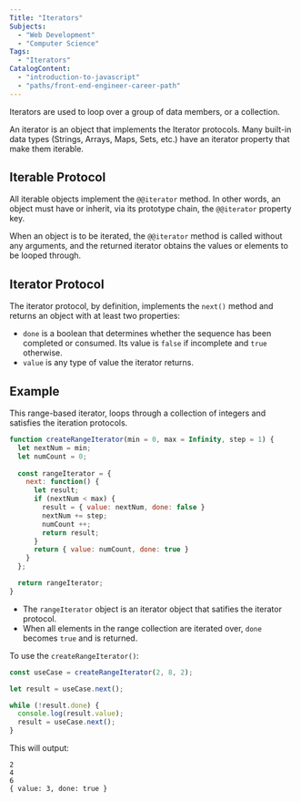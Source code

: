 ```yaml
---
Title: "Iterators" 
Subjects: 
  - "Web Development"
  - "Computer Science"
Tags:
  - "Iterators"
CatalogContent: 
  - "introduction-to-javascript"
  - "paths/front-end-engineer-career-path"
---
```


Iterators are used to loop over a group of data members, or a collection. 

An iterator is an object that implements the Iterator protocols. Many built-in data types (Strings, Arrays, Maps, Sets, etc.) have an iterator property that make them iterable.

## Iterable Protocol

All iterable objects implement the `@@iterator` method. In other words, an object must have or inherit, via its prototype chain, the `@@iterator` property key.

When an object is to be iterated, the `@@iterator` method is called without any arguments, and the returned iterator obtains the values or elements to be looped through.

## Iterator Protocol

The iterator protocol, by definition, implements the `next()` method and returns an object with at least two properties: 

- `done` is a boolean that determines whether the sequence has been completed or consumed. Its value is `false` if incomplete and `true` otherwise.
- `value` is any type of value the iterator returns.

## Example

This range-based iterator, loops through a collection of integers and satisfies the iteration protocols.

```js
function createRangeIterator(min = 0, max = Infinity, step = 1) {
  let nextNum = min;
  let numCount = 0;
  
  const rangeIterator = {
    next: function() {
      let result;
      if (nextNum < max) {
        result = { value: nextNum, done: false }
        nextNum += step;
        numCount ++;
        return result;
      }
      return { value: numCount, done: true }
    }
  };

  return rangeIterator;
}
```

- The `rangeIterator` object is an iterator object that satifies the iterator protocol.
- When all elements in the range collection are iterated over, `done` becomes `true` and is returned.

To use the `createRangeIterator()`:

```js
const useCase = createRangeIterator(2, 8, 2);

let result = useCase.next();

while (!result.done) {
  console.log(result.value);
  result = useCase.next();
}
```

This will output:

```shell
2
4
6
{ value: 3, done: true }
```
